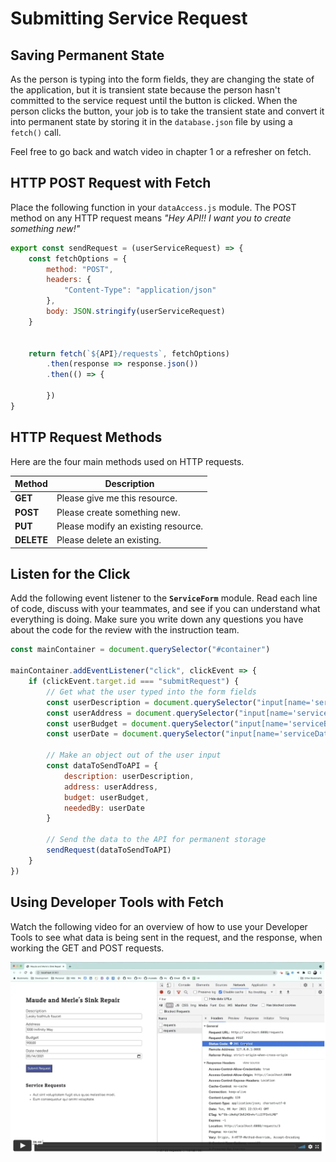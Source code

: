 # Submitting Service Request

## Saving Permanent State

As the person is typing into the form fields, they are changing the state of the application, but it is transient state because the person hasn't committed to the service request until the button is clicked. When the person clicks the button, your job is to take the transient state and convert it into permanent state by storing it in the `database.json` file by using a `fetch()` call.

Feel free to go back and watch video in chapter 1 or a refresher on fetch.

## HTTP POST Request with Fetch

Place the following function in your `dataAccess.js` module. The POST method on any HTTP request means _"Hey API!! I want you to create something new!"_

```js
export const sendRequest = (userServiceRequest) => {
    const fetchOptions = {
        method: "POST",
        headers: {
            "Content-Type": "application/json"
        },
        body: JSON.stringify(userServiceRequest)
    }


    return fetch(`${API}/requests`, fetchOptions)
        .then(response => response.json())
        .then(() => {

        })
}
```

## HTTP Request Methods

Here are the four main methods used on HTTP requests.

| Method | Description |
|--|--|
| **GET**  | Please give me this resource.  |
| **POST**  | Please create something new.  |
| **PUT**  | Please modify an existing resource.  |
| **DELETE**  | Please delete an existing.  |


## Listen for the Click

Add the following event listener to the **`ServiceForm`** module. Read each line of code, discuss with your teammates, and see if you can understand what everything is doing. Make sure you write down any questions you have about the code for the review with the instruction team.

```js
const mainContainer = document.querySelector("#container")

mainContainer.addEventListener("click", clickEvent => {
    if (clickEvent.target.id === "submitRequest") {
        // Get what the user typed into the form fields
        const userDescription = document.querySelector("input[name='serviceDescription']").value
        const userAddress = document.querySelector("input[name='serviceAddress']").value
        const userBudget = document.querySelector("input[name='serviceBudget']").value
        const userDate = document.querySelector("input[name='serviceDate']").value

        // Make an object out of the user input
        const dataToSendToAPI = {
            description: userDescription,
            address: userAddress,
            budget: userBudget,
            neededBy: userDate
        }

        // Send the data to the API for permanent storage
        sendRequest(dataToSendToAPI)
    }
})
```

## Using Developer Tools with Fetch

Watch the following video for an overview of how to use your Developer Tools to see what data is being sent in the request, and the response, when working the GET and POST requests.

[<img src="./images/fetch-dev-tools.png" width="700px">](https://vimeo.com/533754593)


